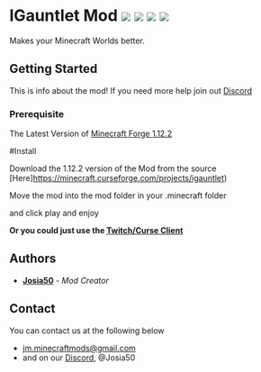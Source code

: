 # IGauntlet Mod ![](https://img.shields.io/badge/Creator-Josia50-orange.svg) ![](https://img.shields.io/badge/Minecraft-1.12.2-blue.svg) ![](https://img.shields.io/badge/Owner-IGauntlet-blue.svg) ![](https://img.shields.io/badge/Mod%20Status-Incomplete-red.svg)

Makes your Minecraft Worlds better.

## Getting Started

This is info about the mod!
If you need more help join out [Discord](https://discord.gg/aqf25uP)

### Prerequisite
The Latest Version of [Minecraft  Forge 1.12.2](https://www.minecraftforge.net)

#Install

Download the 1.12.2 version of the Mod from the source [Here]https://minecraft.curseforge.com/projects/igauntlet)

Move the mod into the mod folder in your .minecraft folder

and click play and enjoy

**Or you could just use the [Twitch/Curse Client](https://app.twitch.tv/download)**

## Authors
* **[Josia50](https://GitHub.com/Josia50)** - *Mod Creator*

## Contact
You can contact us at the following below
* jm.minecraftmods@gmail.com
* and on our [Discord](https://discord.gg/aqf25uP), @Josia50
